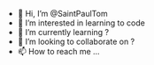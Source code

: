 - 👋 Hi, I’m @SaintPaulTom
- 👀 I’m interested in learning to code
- 🌱 I’m currently learning ?
- 💞️ I’m looking to collaborate on ?
- 📫 How to reach me ...

<!---
SaintPaulTom/SaintPaulTom is a ✨ special ✨ repository because its `README.md` (this file) appears on your GitHub profile.
You can click the Preview link to take a look at your changes.
--->
